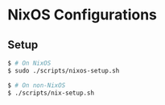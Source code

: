 # NixOS Configurations

## Setup

```bash
$ # On NixOS
$ sudo ./scripts/nixos-setup.sh

$ # On non-NixOS
$ ./scripts/nix-setup.sh
```

